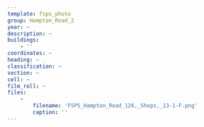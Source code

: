 ```yaml
---
template: fsps_photo
group: Hampton_Road_2
year: ~
description: ~
buildings:
    - ''
coordinates: ~
heading: ~
classification: ~
section: ~
cell: ~
film_roll: ~
files:
    -
        filename: 'FSPS_Hampton_Road_126,_Shops,_13-1-F.png'
        caption: ''
---
```

